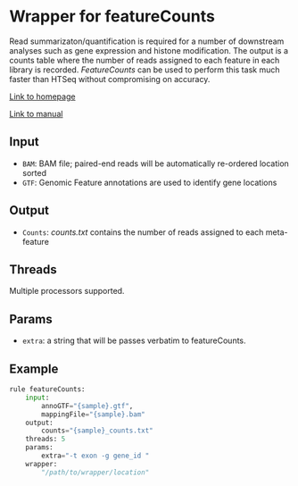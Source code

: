 # Wrapper for featureCounts

Read summarizaton/quantification is required for a number of downstream 
analyses such as gene expression and histone modification.  The output 
is a counts table where the number of reads assigned to each feature in
each library is recorded. *FeatureCounts* can be used to perform this task
much faster than HTSeq without compromising on accuracy. 

[Link to homepage](http://bioinf.wehi.edu.au/featureCounts/)

[Link to manual](http://bioinf.wehi.edu.au/subread-package/SubreadUsersGuide.pdf)

## Input
* `BAM`: BAM file; paired-end reads will be automatically re-ordered location sorted
* `GTF`: Genomic Feature annotations are used to identify gene locations

## Output
* `Counts`: *counts.txt* contains the number of reads assigned to each meta-feature

## Threads
Multiple processors supported.

## Params
* `extra`: a string that will be passes verbatim to featureCounts.

## Example

```python
rule featureCounts:
    input:
		annoGTF="{sample}.gtf",
		mappingFile="{sample}.bam"
    output:
        counts="{sample}_counts.txt"
	threads: 5
    params: 
		extra="-t exon -g gene_id "
    wrapper:
		"/path/to/wrapper/location"
```
